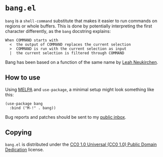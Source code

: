 `bang.el`
=========

`bang` is a `shell-command` substitute that makes it easier to run
commands on regions or whole buffers. This is done by potentially
interpreting the first character differently, as the `bang` docstring
explains:

	When COMMAND starts with
	  <  the output of COMMAND replaces the current selection
	  >  COMMAND is run with the current selection as input
	  |  the current selection is filtered through COMMAND

Bang has been based on a function of the same name by [Leah
Neukirchen][leah].

How to use
----------

Using [MELPA] and `use-package`, a minimal setup might look something like
this:

	(use-package bang
	  :bind ("M-!" . bang))

Bug reports and patches should be sent to my [public inbox].

Copying
-------

`bang.el` is distributed under the [CC0 1.0 Universal (CC0 1.0) Public
Domain Dedication][cc0] license.

[leah]: http://leahneukirchen.org/dotfiles/.emacs
[MELPA]: https://melpa.org/#/bang
[public inbox]: https://lists.sr.ht/~zge/public-inbox
[cc0]: https://creativecommons.org/publicdomain/zero/1.0/deed
